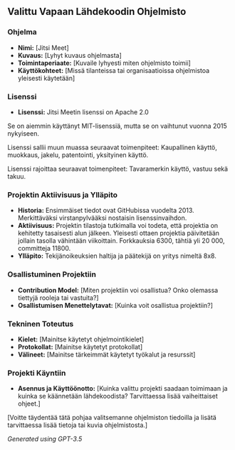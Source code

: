 ## Valittu Vapaan Lähdekoodin Ohjelmisto

### Ohjelma

- **Nimi:** [Jitsi Meet]
- **Kuvaus:** [Lyhyt kuvaus ohjelmasta]
- **Toimintaperiaate:** [Kuvaile lyhyesti miten ohjelmisto toimii]
- **Käyttökohteet:** [Missä tilanteissa tai organisaatioissa ohjelmistoa yleisesti käytetään]

### Lisenssi

- **Lisenssi:** 
Jitsi Meetin lisenssi on Apache 2.0

Se on aiemmin käyttänyt MIT-lisenssiä, mutta se on vaihtunut vuonna 2015 nykyiseen.

Lisenssi sallii muun muassa seuraavat toimenpiteet: Kaupallinen käyttö, muokkaus, jakelu, patentointi, yksityinen käyttö.

Lisenssi rajoittaa seuraavat toimenpiteet: Tavaramerkin käyttö, vastuu sekä takuu.


### Projektin Aktiivisuus ja Ylläpito

- **Historia:** Ensimmäiset tiedot ovat GitHubissa vuodelta 2013. Merkittäväksi virstanpylvääksi nostaisin lisenssinvaihdon.
- **Aktiivisuus:** Projektin tilastoja tutkimalla voi todeta, että projektia on kehitetty tasaisesti alun jälkeen. Yleisesti ottaen projektia päivitetään jollain tasolla vähintään viikoittain. Forkkauksia 6300, tähtiä yli 20 000, committeja 11800.
- **Ylläpito:** Tekijänoikeuksien haltija ja päätekijä on yritys nimeltä 8x8.

### Osallistuminen Projektiin

- **Contribution Model:** [Miten projektiin voi osallistua? Onko olemassa tiettyjä rooleja tai vastuita?]
- **Osallistumisen Menettelytavat:** [Kuinka voit osallistua projektiin?]

### Tekninen Toteutus

- **Kielet:** [Mainitse käytetyt ohjelmointikielet]
- **Protokollat:** [Mainitse käytetyt protokollat]
- **Välineet:** [Mainitse tärkeimmät käytetyt työkalut ja resurssit]

### Projekti Käyntiin

- **Asennus ja Käyttöönotto:** [Kuinka valittu projekti saadaan toimimaan ja kuinka se käännetään lähdekoodista? Tarvittaessa lisää vaiheittaiset ohjeet.]

[Voitte täydentää tätä pohjaa valitsemanne ohjelmiston tiedoilla ja lisätä tarvittaessa lisää tietoja tai kuvia ohjelmistosta.]

_Generated using GPT-3.5_
